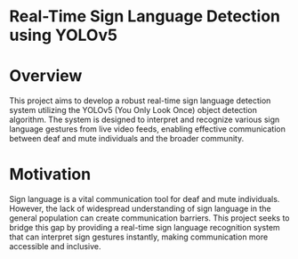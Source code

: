 # Real-Time Sign Language Detection using YOLOv5
# Overview
This project aims to develop a robust real-time sign language detection system utilizing the YOLOv5 (You Only Look Once) object detection algorithm. The system is designed to interpret and recognize various sign language gestures from live video feeds, enabling effective communication between deaf and mute individuals and the broader community.
# Motivation
Sign language is a vital communication tool for deaf and mute individuals. However, the lack of widespread understanding of sign language in the general population can create communication barriers. This project seeks to bridge this gap by providing a real-time sign language recognition system that can interpret sign gestures instantly, making communication more accessible and inclusive.
